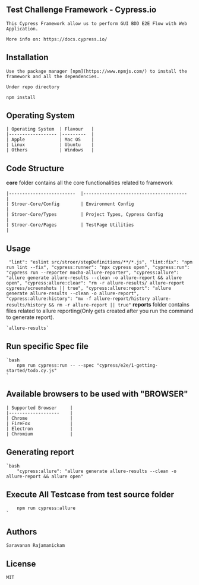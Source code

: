 ## Test Challenge Framework - Cypress.io

    This Cypress Framework allow us to perform GUI BDD E2E Flow with Web Application.

    More info on: https://docs.cypress.io/

## Installation

    Use the package manager [npm](https://www.npmjs.com/) to install the framework and all the dependencies.

    Under repo directory

    npm install

## Operating System

    | Operating System 	| Flavour 	|
    |------------------	|---------	|
    | Apple            	| Mac OS  	|
    | Linux            	| Ubuntu  	|
    | Others           	| Windows 	|

## Code Structure

**core** folder contains all the core functionalities related to framework

    |-------------------------	|---------------------------------------	|
    | Stroer-Core/Config    	| Environment Config                    	|
    | Stroer-Core/Types     	| Project Types, Cypress Config         	|
    | Stroer-Core/Pages      	| TestPage Utilities                     	|

## Usage

` "lint": "eslint src/stroer/stepDefinitions/**/*.js", "lint:fix": "npm run lint --fix", "cypress:runner": "npx cypress open", "cypress:run": "cypress run --reporter mocha-allure-reporter", "cypress:allure": "allure generate allure-results --clean -o allure-report && allure open", "cypress:allure:clear": "rm -r allure-results/ allure-report cypress/screenshots || true", "cypress:allure:report": "allure generate allure-results --clean -o allure-report", "cypress:allure:history": "mv -f allure-report/history allure-results/history && rm -r allure-report || true"`
**reports** folder contains files related to allure reporting(Only gets created after you run the command to generate report).

    `allure-results`

## Run specific Spec file

    `bash
        npm run cypress:run -- --spec "cypress/e2e/1-getting-started/todo.cy.js"
    `

## Available browsers to be used with "BROWSER"

    | Supported Browser 	|
    |-------------------	|
    | Chrome            	|
    | FireFox           	|
    | Electron          	|
    | Chromium          	|

## Generating report

    `bash
        "cypress:allure": "allure generate allure-results --clean -o allure-report && allure open"


## Execute All Testcase from test source folder

        npm run cypress:allure
    `

## Authors

    Saravanan Rajamanickam

## License

    MIT
